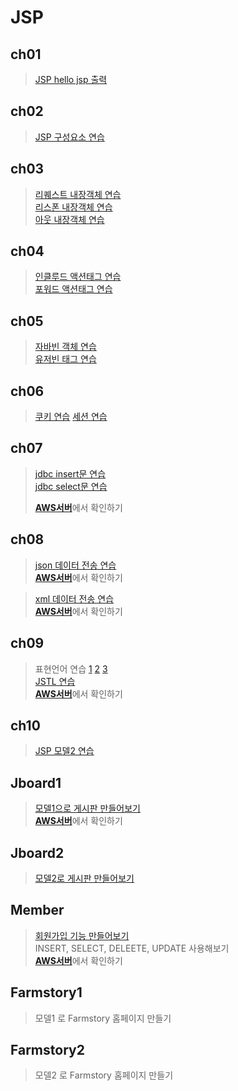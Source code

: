 # JSP

## ch01
> [JSP hello jsp 출력](https://github.com/ghkd7214/JSP/blob/master/ch01/src/main/webapp/hello.jsp)
 
## ch02
> [JSP 구성요소 연습](https://github.com/ghkd7214/JSP/tree/master/ch02/src/main/webapp)


## ch03
> [리퀘스트 내장객체 연습](https://github.com/ghkd7214/JSP/blob/master/ch03/src/main/webapp/3_1_Request.jsp)   
> [리스폰 내장객체 연습](https://github.com/ghkd7214/JSP/blob/master/ch03/src/main/webapp/3_2_Response.jsp)   
> [아웃 내장객체 연습](https://github.com/ghkd7214/JSP/blob/master/ch03/src/main/webapp/3_3_Out.jsp)

## ch04
> [인클루드 액션태그 연습](https://github.com/ghkd7214/JSP/blob/master/ch04/src/main/webapp/4_1_IncludeTag.jsp)   
> [포워드 액션태그 연습](https://github.com/ghkd7214/JSP/blob/master/ch04/src/main/webapp/4_2_ForwardTag.jsp)

## ch05
> [자바빈 객체 연습](https://github.com/ghkd7214/JSP/blob/master/ch05/src/main/webapp/5_1_JavaBean.jsp)   
> [유저빈 태그 연습](https://github.com/ghkd7214/JSP/blob/master/ch05/src/main/webapp/5_2_UseBean.jsp)

## ch06
> [쿠키 연습](https://github.com/ghkd7214/JSP/blob/master/ch06/src/main/webapp/6_1_Cookie.jsp)
> [세션 연습](https://github.com/ghkd7214/JSP/blob/master/ch06/src/main/webapp/6_3_Session.jsp)

## ch07

> [jdbc insert문 연습](https://github.com/ghkd7214/JSP/blob/master/ch07/src/main/webapp/7_1_JDBC_Insert.jsp)    
> [jdbc select문 연습](https://github.com/ghkd7214/JSP/blob/master/ch07/src/main/webapp/7_2_JDBC_Select.jsp)
>       
> [**AWS서버**](http://54.180.147.199:8080/ch07/7_1_JDBC_Insert.jsp)에서 확인하기    

## ch08  

> [json 데이터 전송 연습](https://github.com/ghkd7214/JSP/blob/master/ch08/src/main/webapp/8_2_JsonData.jsp)   
> [**AWS서버**](http://54.180.147.199:8080/ch08/8_2_JsonData.jsp)에서 확인하기   

> [xml 데이터 전송 연습](https://github.com/ghkd7214/JSP/blob/master/ch08/src/main/webapp/8_4_XmlData.jsp)   
> [**AWS서버**](http://54.180.147.199:8080/ch08/8_4_XmlData.jsp)에서 확인하기   

## ch09
> 표현언어 연습  [1](https://github.com/ghkd7214/JSP/blob/master/ch09/src/main/webapp/9_1_EL1.jsp) [2](https://github.com/ghkd7214/JSP/blob/master/ch09/src/main/webapp/9_2_EL2.jsp) [3](https://github.com/ghkd7214/JSP/blob/master/ch09/src/main/webapp/9_3_EL_Operator.jsp)   
> [JSTL 연습](https://github.com/ghkd7214/JSP/blob/master/ch09/src/main/webapp/9_4_JSTL.jsp)    
> [**AWS서버**](http://54.180.147.199:8080/ch09/9_4_JSTL.jsp)에서 확인하기   

## ch10
> [JSP 모델2 연습](https://github.com/ghkd7214/JSP/tree/master/ch10)   

## Jboard1
> [모델1으로 게시판 만들어보기](https://github.com/ghkd7214/JSP/tree/master/Jboard1/src/main)    
> [**AWS서버**](http://54.180.147.199:8080/Jboard1/user/login.jsp)에서 확인하기    

## Jboard2
> [모델2로 게시판 만들어보기](https://github.com/ghkd7214/JSP/tree/master/Jboard2/src/main)

## Member
> [회원가입 기능 만들어보기](https://github.com/ghkd7214/JSP/tree/master/Member/src/main/webapp)    
> INSERT, SELECT, DELEETE, UPDATE 사용해보기   
> [**AWS서버**](http://54.180.147.199:8080/member/list.jsp)에서 확인하기    

## Farmstory1 
> 모델1 로 Farmstory 홈페이지 만들기

## Farmstory2
> 모델2 로 Farmstory 홈페이지 만들기


